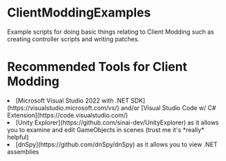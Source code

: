 # ClientModdingExamples
Example scripts for doing basic things relating to Client Modding such as creating controller scripts and writing patches.

# Recommended Tools for Client Modding
<li>[Microsoft Visual Studio 2022 with .NET SDK](https://visualstudio.microsoft.com/vs/) and/or [Visual Studio Code w/ C# Extension](https://code.visualstudio.com/)</li>
<li>[Unity Explorer](https://github.com/sinai-dev/UnityExplorer) as it allows you to examine and edit GameObjects in scenes (trust me it's *really* helpful)</li>
<li>[dnSpy](https://github.com/dnSpy/dnSpy) as it allows you to view .NET assemblies</li>
